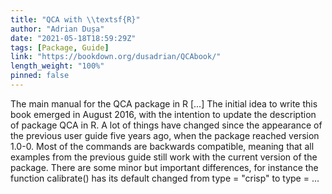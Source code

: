 ```yaml
---
title: "QCA with \\textsf{R}"
author: "Adrian Dușa"
date: "2021-05-18T18:59:29Z"
tags: [Package, Guide]
link: "https://bookdown.org/dusadrian/QCAbook/"
length_weight: "100%"
pinned: false
---
```


The main manual for the QCA package in R [...] The initial idea to write this book emerged in August 2016, with the intention to update the description of package QCA in R. A lot of things have changed since the appearance of the previous user guide five years ago, when the package reached version 1.0-0. Most of the commands are backwards compatible, meaning that all examples from the previous guide still work with the current version of the package. There are some minor but important differences, for instance the function calibrate() has its default changed from type = "crisp" to type = ...
